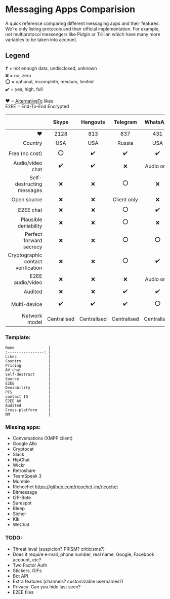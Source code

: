 # Messaging Apps Comparision
A quick reference comparing different messaging apps and their features.
We're only listing protocols and their official implementation. For example, not multiprotocol messengers like Pidgin or Trillian which have many more variables to be taken into account.

## Legend
:question: = not enough data, undisclosed, unknown  
:x: = no, zero  
:o: = optional, incomplete, medium, limited  
:heavy_check_mark: = yes, high, full

:heart: = [AlternativeTo](https://alternativeto.net/) likes  
E2EE = End-To-End Encrypted

|                                    | Skype              | Hangouts           | Telegram           | WhatsApp           | Viber              | Tox                | Signal             | Fb Messenger       | LINE               | iMessage           | Threema            | Wire               | BBM                | Vector             | Peerio             |                                    |
| ---------------------------------: | :----------------: | :----------------: | :----------------: | :----------------: | :----------------: | :----------------: | :----------------: | :----------------: | :----------------: | :----------------: | :----------------: | :----------------: | :----------------: | :----------------: | :----------------: | :--------------------------------- |
| :heart:                            | 2128               | 813                | 637                | 431                | 246                | 214                | 155                | 130                | 76                 | 34                 | 30                 | 22                 | 20                 | 17                 | 2                  | :heart:                            |
| Country                            | USA                | USA                | Russia             | USA                | Japan              | :question:         | USA                | USA                | Japan              | USA                | Switzerland        | Switzerland        | Canada             | :question:         | USA                | Country                            |
| Free (no cost)                     | :o:                | :heavy_check_mark: | :heavy_check_mark: | :heavy_check_mark: | :o:                | :heavy_check_mark: | :heavy_check_mark: | :heavy_check_mark: | :o:                | :o:                | :x:                | :heavy_check_mark: | :o:                | :heavy_check_mark: | Freemium           | Free (no cost)                     |
| Audio/video chat                   | :heavy_check_mark: | :heavy_check_mark: | :x:                | Audio only         | :heavy_check_mark: | :heavy_check_mark: | Audio only         | :heavy_check_mark: | Audio only         | :x:                | :x:                | :heavy_check_mark: | Audio only         | :heavy_check_mark: | :x:                | Audio/video chat                   |
| Self-destructing messages          | :x:                | :x:                | :o:                | :x:                | :heavy_check_mark: | :x:                | :x:                | :o:                | :o:                | :x:                | :x:                | :x:                | :o:                | :x:                | :x:                | Self-destructing messages          |
| Open source                        | :x:                | :x:                | Client only        | :x:                | :x:                | :heavy_check_mark: | :heavy_check_mark: | :x:                | :x:                | :x:                | :x:                | :heavy_check_mark: | :x:                | :heavy_check_mark: | Client only        | Open source                        |
| E2EE chat                          | :x:                | :x:                | :o:                | :heavy_check_mark: | :heavy_check_mark: | :heavy_check_mark: | :heavy_check_mark: | :o:                | :o:                | :heavy_check_mark: | :heavy_check_mark: | :heavy_check_mark: | :x:                | :heavy_check_mark: | :heavy_check_mark: | E2EE chat                          |
| Plausible deniability              | :x:                | :x:                | :o:                | :x:                | :x:                | :quetion:          | :heavy_check_mark: | :x:                | :x:                | :question:         | :heavy_check_mark: | :question:         | :x:                | :question:         | :question:         | Plausible deniability              |
| Perfect forward secrecy            | :x:                | :x:                | :o:                | :o:                | :x:                | :heavy_check_mark: | :heavy_check_mark: | :o:                | :question:         | :question:         | :heavy_check_mark: | :heavy_check_mark: | :x:                | :question:         | :heavy_check_mark: | Perfect Forward Secrecy            |
| Cryptographic contact verification | :x:                | :x:                | :o:                | :heavy_check_mark: | :heavy_check_mark: | :heavy_check_mark: | :heavy_check_mark: | :o:                | :question:         | :question:         | :heavy_check_mark: | :heavy_check_mark: | :x:                | :question:         | :heavy_check_mark: | Cryptographic contact verification |
| E2EE audio/video                   | :x:                | :x:                | :x:                | Audio only         | :heavy_check_mark: | :heavy_check_mark: | Audio only         | :o:                | :question:         | :x:                | :x:                | :heavy_check_mark: | :x:                | :heavy_check_mark: | :x:                | E2EE audio/video                   |
| Audited                            | :x:                | :x:                | :heavy_check_mark: | :heavy_check_mark: | :heavy_check_mark: | :x:                | :heavy_check_mark: | :x:                | :o:                | :heavy_check_mark: | :heavy_check_mark: | :o:                | :x:                | :x:                | :heavy_check_mark: | Audited                            |
| Multi-device                       | :heavy_check_mark: | :heavy_check_mark: | :heavy_check_mark: | :o:                | :heavy_check_mark: | :o:                | :o:                | :heavy_check_mark: | :heavy_check_mark: | :o:                | :x:                | :heavy_check_mark: | :x:                | :heavy_check_mark: | :heavy_check_mark: | Cross-platform                     |
| Network model                      | Centralised        | Centralised        | Centralised        | Centralised        | Centralised        | Peer-to-peer       | Centralised        | Centralised        | Centralised        | Centralised        | Centralised        | Centralised        | Centralised        | Federated          | Centralised        | Network model                      |

### Template:
```
Name               |
:----------------: |
Likes              |
Country            |
Pricing            |
AV chat            |
Self-destruct      |
Source             |
E2EE               |
Deniability        |
PFS                |
contact ID         |
E2EE AV            |
Audited            |
Cross-platform     |
NM                 |
```

### Missing apps:
- Conversations (XMPP client)
- Google Allo
- Cryptocat
- Slack
- HipChat
- Wickr
- Retroshare
- TeamSpeak 3
- Mumble
- Richochet https://github.com/ricochet-im/ricochet
- Bitmessage
- I2P-Bote
- Surespot
- Bleep
- Sicher
- Kik
- WeChat

### TODO:
- Threat level (suspicion? PRISM? criticisms?)
- Does it require e-mail, phone number, real name, Google, Facebook account, etc?
- Two Factor Auth
- Stickers, GIFs
- Bot API
- Extra features (channels? customizable usernames?)
- Privacy: Can you hide last seen?
- E2EE files
